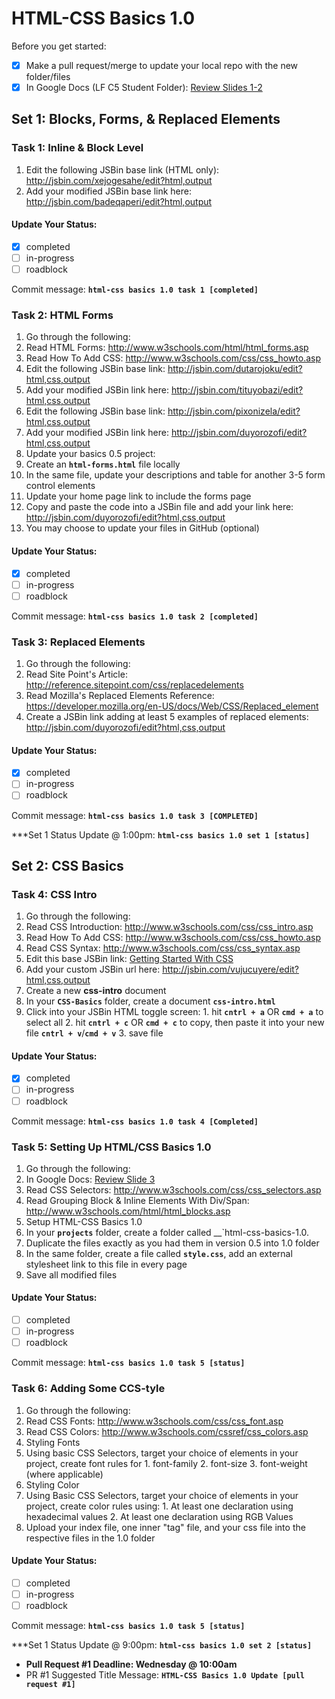 # HTML-CSS Basics 1.0
Before you get started:
- [X] Make a pull request/merge to update your local repo with the new folder/files
- [X] In Google Docs (LF C5 Student Folder): [Review Slides 1-2](https://drive.google.com/drive/u/0/folders/0B6mn1BHjNxTgfklWenVXWDVva2hsRHhTdHFFejRuOTlOX0xVRGhKekt5NjJVVkctTG4zaEE)

## Set 1: Blocks, Forms, & Replaced Elements

### Task 1: Inline & Block Level 
1. Edit the following JSBin base link (HTML only): <http://jsbin.com/xejogesahe/edit?html,output>
2.  Add your modified JSBin base link here: <http://jsbin.com/badeqaperi/edit?html,output>

#### Update Your Status:
- [X] completed
- [ ] in-progress
- [ ] roadblock

Commit message: __`html-css basics 1.0 task 1 [completed]`__

### Task 2: HTML Forms
1. Go through the following:
  1. Read HTML Forms: <http://www.w3schools.com/html/html_forms.asp>
  2. Read How To Add CSS: <http://www.w3schools.com/css/css_howto.asp>
2. Edit the following JSBin base link: <http://jsbin.com/dutarojoku/edit?html,css,output>
  1. Add your modified JSBin link here: <http://jsbin.com/tituyobazi/edit?html,css,output>
3.  Edit the following JSBin base link: <http://jsbin.com/pixonizela/edit?html,css,output>
  1. Add your modified JSBin link here: <http://jsbin.com/duyorozofi/edit?html,css,output>
4. Update your basics 0.5 project:
  1. Create an __`html-forms.html`__ file locally
  2. In the same file, update your descriptions and table for another 3-5 form control elements
  3. Update your home page link to include the forms page
  4. Copy and paste the code into a JSBin file and add your link here: <http://jsbin.com/duyorozofi/edit?html,css,output>
  5. You may choose to update your files in GitHub (optional)

#### Update Your Status:
- [X] completed
- [ ] in-progress
- [ ] roadblock

Commit message: __`html-css basics 1.0 task 2 [completed]`__

### Task 3: Replaced Elements
1. Go through the following:
  1. Read Site Point's Article: <http://reference.sitepoint.com/css/replacedelements>
  2. Read Mozilla's Replaced Elements Reference: <https://developer.mozilla.org/en-US/docs/Web/CSS/Replaced_element>
2. Create a JSBin link adding at least 5 examples of replaced elements: http://jsbin.com/duyorozofi/edit?html,css,output

#### Update Your Status:
- [X] completed
- [ ] in-progress
- [ ] roadblock

Commit message: __`html-css basics 1.0 task 3 [COMPLETED]`__  

***Set 1 Status Update @ 1:00pm: __`html-css basics 1.0 set 1 [status]`__

## Set 2: CSS Basics

### Task 4: CSS Intro

1. Go through the following:
  1. Read CSS Introduction: <http://www.w3schools.com/css/css_intro.asp>
  2. Read How To Add CSS: <http://www.w3schools.com/css/css_howto.asp>
  3. Read CSS Syntax: <http://www.w3schools.com/css/css_syntax.asp>
2. Edit this base JSBin link: <a href="http://jsbin.com/yapijogohu/edit?html,css,output" target="_blank">Getting Started With CSS</a>
  1. Add your custom JSBin url here: <http://jsbin.com/vujucuyere/edit?html,css,output>
3. Create a new __css-intro__ document
  1. In your __`CSS-Basics`__ folder, create a document __`css-intro.html`__
  2. Click into your JSBin HTML toggle screen:
    1. hit __`cntrl + a`__  OR __`cmd + a`__ to select all
    2. hit __`cntrl + c`__ OR __`cmd + c`__ to copy, then paste it into your new file __`cntrl + v`__/__`cmd + v`__
    3. save file

#### Update Your Status:
- [X] completed
- [ ] in-progress
- [ ] roadblock

Commit message: __`html-css basics 1.0 task 4 [Completed]`__

### Task 5: Setting Up HTML/CSS Basics 1.0

1. Go through the following:
  1. In Google Docs: [Review Slide 3](https://drive.google.com/drive/u/0/folders/0B6mn1BHjNxTgfklWenVXWDVva2hsRHhTdHFFejRuOTlOX0xVRGhKekt5NjJVVkctTG4zaEE)
  2. Read CSS Selectors: <http://www.w3schools.com/css/css_selectors.asp>
  3. Read Grouping Block & Inline Elements With Div/Span: <http://www.w3schools.com/html/html_blocks.asp>
2. Setup HTML-CSS Basics 1.0
  1. In your __`projects`__ folder, create a folder called __`html-css-basics-1.0.
  2. Duplicate the files exactly as you had them in version 0.5 into 1.0 folder
  3. In the same folder, create a file called __`style.css`__, add an external stylesheet link to this file in every page
  4. Save all modified files

#### Update Your Status:
- [ ] completed
- [ ] in-progress
- [ ] roadblock

Commit message: __`html-css basics 1.0 task 5 [status]`__

### Task 6: Adding Some CCS-tyle

1. Go through the following:
  1. Read CSS Fonts: <http://www.w3schools.com/css/css_font.asp>
  2. Read CSS Colors: <http://www.w3schools.com/cssref/css_colors.asp>
2. Styling Fonts
  1. Using basic CSS Selectors, target your choice of elements in your project, create font rules for 
    1. font-family
    2. font-size
    3. font-weight (where applicable) 
3. Styling Color
  1. Using Basic CSS Selectors, target your choice of elements in your project, create color rules using:
    1. At least one declaration using hexadecimal values
    2. At least one declaration using RGB Values
4. Upload your index file, one inner "tag" file, and your css file into the respective files in the 1.0 folder

#### Update Your Status:
- [ ] completed
- [ ] in-progress
- [ ] roadblock

Commit message: __`html-css basics 1.0 task 5 [status]`__

***Set 1 Status Update @ 9:00pm: __`html-css basics 1.0 set 2 [status]`__

- __Pull Request #1 Deadline: Wednesday @ 10:00am__
- PR #1 Suggested Title Message: __`HTML-CSS Basics 1.0 Update [pull request #1]`__
